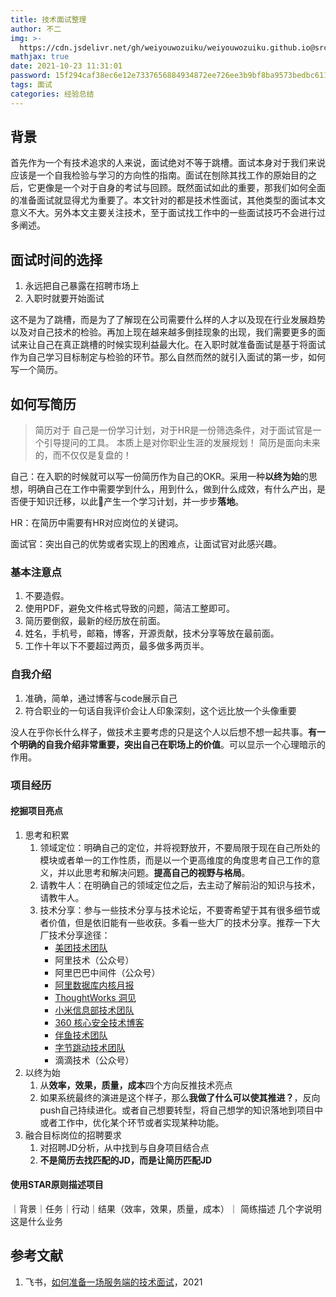 ```yaml
---
title: 技术面试整理
author: 不二
img: >-
  https://cdn.jsdelivr.net/gh/weiyouwozuiku/weiyouwozuiku.github.io@src/source/_posts/PageImg/技术面试整理.jpg
mathjax: true
date: 2021-10-23 11:31:01
password: 15f294caf38ec6e12e7337656884934872ee726ee3b9bf8ba9573bedbc611d6b
tags: 面试
categories: 经验总结
---
```


## 背景

首先作为一个有技术追求的人来说，面试绝对不等于跳槽。面试本身对于我们来说应该是一个自我检验与学习的方向性的指南。面试在刨除其找工作的原始目的之后，它更像是一个对于自身的考试与回顾。既然面试如此的重要，那我们如何全面的准备面试就显得尤为重要了。本文针对的都是技术性面试，其他类型的面试本文意义不大。另外本文主要关注技术，至于面试找工作中的一些面试技巧不会进行过多阐述。

## 面试时间的选择

1. 永远把自己暴露在招聘市场上
2. 入职时就要开始面试

这不是为了跳槽，而是为了了解现在公司需要什么样的人才以及现在行业发展趋势以及对自己技术的检验。再加上现在越来越多倒挂现象的出现，我们需要更多的面试来让自己在真正跳槽的时候实现利益最大化。在入职时就准备面试是基于将面试作为自己学习目标制定与检验的环节。那么自然而然的就引入面试的第一步，如何写一个简历。

## 如何写简历

> 简历对于 自己是一份学习计划，对于HR是一份筛选条件，对于面试官是一个引导提问的工具。
> 本质上是对你职业生涯的发展规划！
> 简历是面向未来的，而不仅仅是复盘的！

自己：在入职的时候就可以写一份简历作为自己的OKR。采用一种**以终为始**的思想，明确自己在工作中需要学到什么，用到什么，做到什么成效，有什么产出，是否便于知识迁移，以此产生一个学习计划，并一步步**落地**。

HR：在简历中需要有HR对应岗位的关键词。

面试官：突出自己的优势或者实现上的困难点，让面试官对此感兴趣。

### 基本注意点

1. 不要造假。
2. 使用PDF，避免文件格式导致的问题，简洁工整即可。
3. 简历要倒叙，最新的经历放在前面。
4. 姓名，手机号，邮箱，博客，开源贡献，技术分享等放在最前面。
5. 工作十年以下不要超过两页，最多做多两页半。

### 自我介绍

1. 准确，简单，通过博客与code展示自己
2. 符合职业的一句话自我评价会让人印象深刻，这个远比放一个头像重要

没人在乎你长什么样子，做技术主要考虑的只是这个人以后想不想一起共事。**有一个明确的自我介绍非常重要，突出自己在职场上的价值**。可以显示一个心理暗示的作用。

### 项目经历

#### 挖掘项目亮点

1. 思考和积累
   1. 领域定位：明确自己的定位，并将视野放开，不要局限于现在自己所处的模块或者单一的工作性质，而是以一个更高维度的角度思考自己工作的意义，并以此思考和解决问题。**提高自己的视野与格局**。
   2. 请教牛人：在明确自己的领域定位之后，去主动了解前沿的知识与技术，请教牛人。
   3. 技术分享：参与一些技术分享与技术论坛，不要寄希望于其有很多细节或者价值，但是依旧能有一些收获。多看一些大厂的技术分享。推荐一下大厂技术分享途径：
      - [美团技术团队](https://tech.meituan.com/)
      - 阿里技术（公众号）
      - 阿里巴巴中间件（公众号）
      - [阿里数据库内核月报](http://mysql.taobao.org/monthly/)
      - [ThoughtWorks 洞见](https://insights.thoughtworks.cn/)
      - [小米信息部技术团队](https://xiaomi-info.github.io/)
      - [360 核心安全技术博客](https://blogs.360.cn/)
      - [伴鱼技术团队](https://tech.ipalfish.com/blog/)
      - [字节跳动技术团队](https://juejin.cn/user/1838039172387262/posts)
      - 滴滴技术（公众号）
2. 以终为始
   1. 从**效率，效果，质量，成本**四个方向反推技术亮点
   2. 如果系统最终的演进是这个样子，那么**我做了什么可以使其推进？**，反向push自己持续进化。或者自己想要转型，将自己想学的知识落地到项目中或者工作中，优化某个环节或者实现某种功能。
3. 融合目标岗位的招聘要求
   1. 对招聘JD分析，从中找到与自身项目结合点
   2. **不是简历去找匹配的JD，而是让简历匹配JD**

#### 使用STAR原则描述项目

｜背景｜任务｜行动｜结果（效率，效果，质量，成本）｜
简练描述
几个字说明这是什么业务


## 参考文献

1. 飞书，[如何准备一场服务端的技术面试](https://nxwz51a5wp.feishu.cn/docs/doccnRKVA5WoHZTlxNH5BcXO2og)，2021